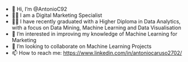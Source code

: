 - 👋  Hi, I’m @AntonioC92
- 👨‍💻  I am a Digital Marketing Specialist
- 👨‍🎓  I have recently graduated with a Higher Diploma in Data Analytics, with a focus on Data Mining, Machine Learning and Data Visualisation
- 👀  I’m interested in improving my knowledge of Machine Learning for Marketing 
- 💞️  I’m looking to collaborate on Machine Learning Projects
- 📫  How to reach me:  https://www.linkedin.com/in/antoniocaruso2702/

<!---
AntonioC92/AntonioC92 is a ✨ special ✨ repository because its `README.md` (this file) appears on your GitHub profile.
You can click the Preview link to take a look at your changes.
--->
